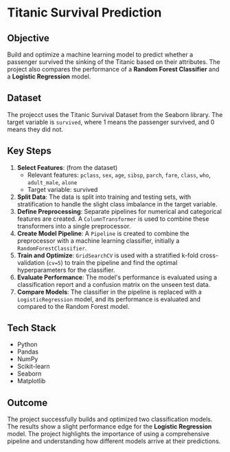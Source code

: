 # Titanic Survival Prediction

## Objective
Build and optimize a machine learning model to predict whether a passenger survived the sinking of the Titanic based on their attributes. The project also compares the performance of a **Random Forest Classifier** and a **Logistic Regression** model.

## Dataset
The projecct uses the Titanic Survival Dataset from the Seaborn library. The target variable is `survived`, where 1 means the passenger survived, and 0 means they did not.

## Key Steps
1. **Select Features**: (from the dataset)
   - Relevant features: `pclass`, `sex`, `age`, `sibsp`, `parch`, `fare`, `class`, `who`, `adult_male`, `alone`
   - Target variable: survived
2. **Split Data**:
   The data is split into training and testing sets, with stratification to handle the slight class imbalance in the target variable.
3. **Define Preprocessing**:
   Separate pipelines for numerical and categorical features are created. A `ColumnTransformer` is used to combine these transformers into a single preprocessor.
4. **Create Model Pipeline**:
   A `Pipeline` is created to combine the preprocessor with a machine learning classifier, initially a `RandomForestClassifier`.
5. **Train and Optimize**:
   `GridSearchCV` is used with a stratified k-fold cross-validation (`cv=5`) to train the pipeline and find the optimal hyperparameters for the classifier.
6. **Evaluate Performance**:
   The model's performance is evaluated using a classification report and a confusion matrix on the unseen test data.
7. **Compare Models**:
   The classifier in the pipeline is replaced with a `LogisticRegression` model, and its performance is evaluated and compared to the Random Forest model.

## Tech Stack
- Python
- Pandas
- NumPy
- Scikit-learn
- Seaborn
- Matplotlib

## Outcome
The project successfully builds and optimized two classification models. The results show a slight performance edge for the **Logistic Regression** model. The project highlights the importance of using a comprehensive pipeline and understanding how different models arrive at their predictions.
